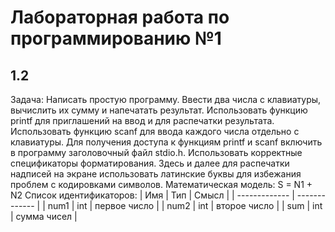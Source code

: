 # Лабораторная работа по программированию №1
## 1.2
Задача: Написать простую программу. Ввести два числа с клавиатуры, вычислить их сумму и напечатать результат. Использовать функцию printf
для приглашений на ввод и для распечатки результата. Использовать
функцию scanf для ввода каждого числа отдельно с клавиатуры. Для
получения доступа к функциям printf и scanf включить в программу заголовочный файл stdio.h. Использовать корректные спецификаторы форматирования. Здесь и далее для распечатки надписей на
экране использовать латинские буквы для избежания проблем с кодировками символов.
Математическая модель: S = N1 + N2
Список идентификаторов:
| Имя  | Тип | Смысл |
| ------------- | ------------- |
| num1  | int  |  первое число |
| num2  | int  |  второе число |
| sum  | int  |  сумма чисел |
